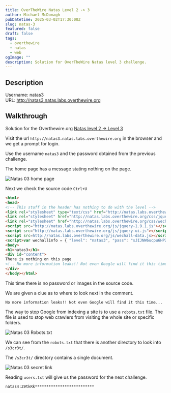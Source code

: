 ```yaml
---
title: OverTheWire Natas Level 2 -> 3
author: Michael McDonagh
pubDatetime: 2025-03-02T17:30:00Z
slug: natas-3
featured: false
draft: false
tags:
  - overthewire
  - natas
  - web
ogImage: ""
description: Solution for OverTheWire Natas level 3 challenge.
---
```


## Description  

Username: natas3  
URL:      <http://natas3.natas.labs.overthewire.org>

## Walkthrough

Solution for the Overthewire.org [Natas level 2 -> Level 3](https://overthewire.org/wargames/natas/natas3.html)

Visit the url `http://natas3.natas.labs.overthewire.org` in the browser and we get a prompt for login.

Use the username `natas3` and the password obtained from the previous challenge.

The home page has a message stating nothing on the page.

![Natas 03 home page](@/assets/images/overthewire/natas/natas03_home_page.png)

Next we check the source code `Ctrl+U`

```html
<html>
<head>
<!-- This stuff in the header has nothing to do with the level -->
<link rel="stylesheet" type="text/css" href="http://natas.labs.overthewire.org/css/level.css">
<link rel="stylesheet" href="http://natas.labs.overthewire.org/css/jquery-ui.css" />
<link rel="stylesheet" href="http://natas.labs.overthewire.org/css/wechall.css" />
<script src="http://natas.labs.overthewire.org/js/jquery-1.9.1.js"></script>
<script src="http://natas.labs.overthewire.org/js/jquery-ui.js"></script>
<script src=http://natas.labs.overthewire.org/js/wechall-data.js></script><script src="http://natas.labs.overthewire.org/js/wechall.js"></script>
<script>var wechallinfo = { "level": "natas3", "pass": "sJIJNW6ucpu6HPZ1ZAchaDtwd7oGrD14" };</script></head>
<body>
<h1>natas3</h1>
<div id="content">
There is nothing on this page
<!-- No more information leaks!! Not even Google will find it this time... -->
</div>
</body></html>
```

This time there is no password or images in the source code.  

We are given a clue as to where to look next in the comment.

```text
No more information leaks!! Not even Google will find it this time...
```

The way to stop Google from indexing a site is to use a `robots.txt` file. The file is used to stop web crawlers from visiting the whole site or specific folders.

![Natas 03 Robots.txt](@/assets/images/overthewire/natas/natas03_robots_txt.png)

We can see from the `robots.txt` that there is another directory to look into `/s3cr3t/`.

The `/s3cr3t/` directory contains a single document.

![Natas 03 secret link](@/assets/images/overthewire/natas/natas03_s3cr3t.png)

Reading `users.txt` will give us the password for the next challenge.

```text
natas4:Z9tkRk**************************
```

